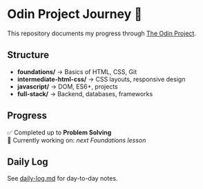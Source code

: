 # Odin Project Journey 🚀

This repository documents my progress through [The Odin Project](https://www.theodinproject.com/).

## Structure
- **foundations/** → Basics of HTML, CSS, Git
- **intermediate-html-css/** → CSS layouts, responsive design
- **javascript/** → DOM, ES6+, projects
- **full-stack/** → Backend, databases, frameworks

## Progress
✅ Completed up to **Problem Solving**  
📌 Currently working on: *next Foundations lesson*  

## Daily Log
See [daily-log.md](./daily-log.md) for day-to-day notes.
